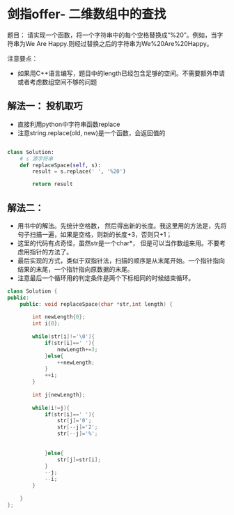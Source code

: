 # 剑指offer- 二维数组中的查找
题目： 请实现一个函数，将一个字符串中的每个空格替换成“%20”。例如，当字符串为We Are Happy.则经过替换之后的字符串为We%20Are%20Happy。

注意要点：
- 如果用C++语言编写，题目中的length已经包含足够的空间。不需要额外申请或者考虑数组空间不够的问题

## 解法一： 投机取巧
- 直接利用python中字符串函数replace
- 注意string.replace(old, new)是一个函数，会返回值的


```python

class Solution:
    # s 源字符串
    def replaceSpace(self, s):
        result = s.replace(' ', '%20')

        return result


```

## 解法二： 
- 用书中的解法。先统计空格数， 然后得出新的长度。我这里用的方法是，先将句子扫描一遍，如果是空格，则新的长度+3，否则只+1；
- 这里的代码有点奇怪，虽然str是一个char*， 但是可以当作数组来用。不要考虑用指针的方法了。
- 最后实现的方式，类似于双指针法，扫描的顺序是从末尾开始。一个指针指向结果的末尾，一个指针指向原数据的末尾。
- 注意最后一个循环用的判定条件是两个下标相同的时候结束循环。

```c++
class Solution {
public:
	public: void replaceSpace(char *str,int length) { 
        
        int newLength{0};
        int i{0};
        
        while(str[i]!='\0'){
            if(str[i]==' '){
                newLength+=3;
            }else{
                ++newLength;
            }
            ++i;
        }
        
        int j{newLength};
        
        while(i!=j){
            if(str[i]==' '){
                str[j]='0';
                str[--j]='2';
                str[--j]='%';
                
                
            }else{
                str[j]=str[i];
            }
            --j;
            --i;
        }
        
    }    
};
```


